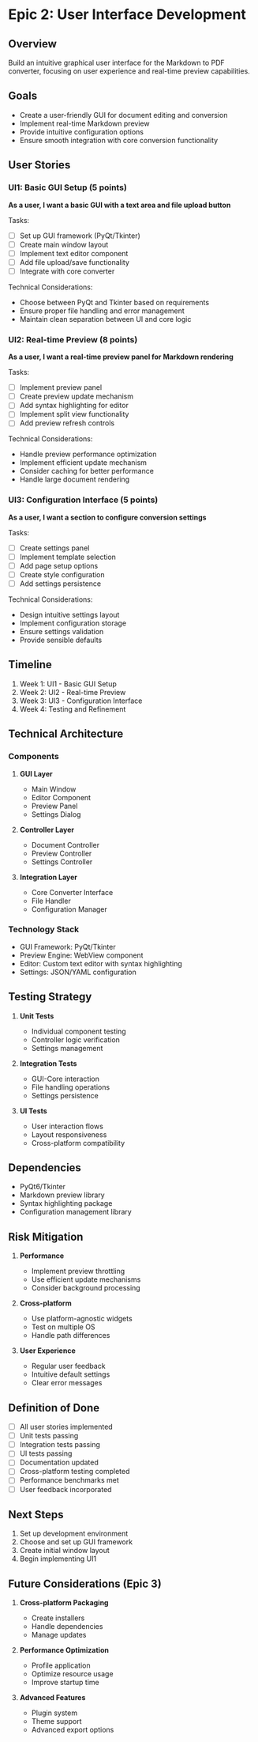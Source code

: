 # Epic 2: User Interface Development

## Overview
Build an intuitive graphical user interface for the Markdown to PDF converter, focusing on user experience and real-time preview capabilities.

## Goals
- Create a user-friendly GUI for document editing and conversion
- Implement real-time Markdown preview
- Provide intuitive configuration options
- Ensure smooth integration with core conversion functionality

## User Stories

### UI1: Basic GUI Setup (5 points)
**As a user, I want a basic GUI with a text area and file upload button**

Tasks:
- [ ] Set up GUI framework (PyQt/Tkinter)
- [ ] Create main window layout
- [ ] Implement text editor component
- [ ] Add file upload/save functionality
- [ ] Integrate with core converter

Technical Considerations:
- Choose between PyQt and Tkinter based on requirements
- Ensure proper file handling and error management
- Maintain clean separation between UI and core logic

### UI2: Real-time Preview (8 points)
**As a user, I want a real-time preview panel for Markdown rendering**

Tasks:
- [ ] Implement preview panel
- [ ] Create preview update mechanism
- [ ] Add syntax highlighting for editor
- [ ] Implement split view functionality
- [ ] Add preview refresh controls

Technical Considerations:
- Handle preview performance optimization
- Implement efficient update mechanism
- Consider caching for better performance
- Handle large document rendering

### UI3: Configuration Interface (5 points)
**As a user, I want a section to configure conversion settings**

Tasks:
- [ ] Create settings panel
- [ ] Implement template selection
- [ ] Add page setup options
- [ ] Create style configuration
- [ ] Add settings persistence

Technical Considerations:
- Design intuitive settings layout
- Implement configuration storage
- Ensure settings validation
- Provide sensible defaults

## Timeline
1. Week 1: UI1 - Basic GUI Setup
2. Week 2: UI2 - Real-time Preview
3. Week 3: UI3 - Configuration Interface
4. Week 4: Testing and Refinement

## Technical Architecture

### Components
1. **GUI Layer**
   - Main Window
   - Editor Component
   - Preview Panel
   - Settings Dialog

2. **Controller Layer**
   - Document Controller
   - Preview Controller
   - Settings Controller

3. **Integration Layer**
   - Core Converter Interface
   - File Handler
   - Configuration Manager

### Technology Stack
- GUI Framework: PyQt/Tkinter
- Preview Engine: WebView component
- Editor: Custom text editor with syntax highlighting
- Settings: JSON/YAML configuration

## Testing Strategy
1. **Unit Tests**
   - Individual component testing
   - Controller logic verification
   - Settings management

2. **Integration Tests**
   - GUI-Core interaction
   - File handling operations
   - Settings persistence

3. **UI Tests**
   - User interaction flows
   - Layout responsiveness
   - Cross-platform compatibility

## Dependencies
- PyQt6/Tkinter
- Markdown preview library
- Syntax highlighting package
- Configuration management library

## Risk Mitigation
1. **Performance**
   - Implement preview throttling
   - Use efficient update mechanisms
   - Consider background processing

2. **Cross-platform**
   - Use platform-agnostic widgets
   - Test on multiple OS
   - Handle path differences

3. **User Experience**
   - Regular user feedback
   - Intuitive default settings
   - Clear error messages

## Definition of Done
- [ ] All user stories implemented
- [ ] Unit tests passing
- [ ] Integration tests passing
- [ ] UI tests passing
- [ ] Documentation updated
- [ ] Cross-platform testing completed
- [ ] Performance benchmarks met
- [ ] User feedback incorporated

## Next Steps
1. Set up development environment
2. Choose and set up GUI framework
3. Create initial window layout
4. Begin implementing UI1

## Future Considerations (Epic 3)
1. **Cross-platform Packaging**
   - Create installers
   - Handle dependencies
   - Manage updates

2. **Performance Optimization**
   - Profile application
   - Optimize resource usage
   - Improve startup time

3. **Advanced Features**
   - Plugin system
   - Theme support
   - Advanced export options
